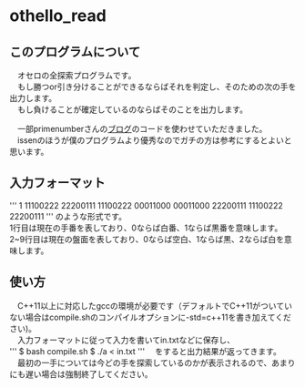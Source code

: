 # othello_read

## このプログラムについて

　オセロの全探索プログラムです。  
　もし勝つor引き分けることができるならばそれを判定し、そのための次の手を出力します。  
　もし負けることが確定しているのならばそのことを出力します。  

　一部primenumberさんの[ブログ](http://primenumber.hatenadiary.jp/entry/2016/12/26/063226)のコードを使わせていただきました。  
　issenのほうが僕のプログラムより優秀なのでガチの方は参考にするとよいと思います。

## 入力フォーマット
'''
1
11100222
22200111
11100222
00011000
00011000
22200111
11100222
22200111
'''
  のような形式です。  
  1行目は現在の手番を表しており、0ならば白番、1ならば黒番を意味します。  
  2~9行目は現在の盤面を表しており、0ならば空白、1ならば黒、2ならば白を意味します。  

## 使い方
　C++11以上に対応したgccの環境が必要です（デフォルトでC++11がついていない場合はcompile.shのコンパイルオプションに-std=c++11を書き加えてください)。  
　入力フォーマットに従って入力を書いてin.txtなどに保存し、  
'''
$ bash compile.sh
$ ./a < in.txt
'''
　をすると出力結果が返ってきます。  
　最初の一手については今どの手を探索しているのかが表示されるので、あまりにも遅い場合は強制終了してください。  

